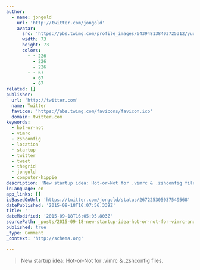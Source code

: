 ```yaml
---
author:
  - name: jongold
    url: 'http://twitter.com/jongold'
    avatar:
      src: 'https://pbs.twimg.com/profile_images/643948138403725312/yuubebXL_bigger.jpg'
      width: 73
      height: 73
      colors:
        - - 226
          - 226
          - 226
        - - 67
          - 67
          - 67
related: []
publisher:
  url: 'http://twitter.com'
  name: Twitter
  favicon: 'https://abs.twimg.com/favicons/favicon.ico'
  domain: twitter.com
keywords:
  - hot-or-not
  - vimrc
  - zshconfig
  - location
  - startup
  - twitter
  - tweet
  - thegrid
  - jongold
  - computer-hippie
description: 'New startup idea: Hot-or-Not for .vimrc & .zshconfig files.'
inLanguage: en
app_links: []
isBasedOnUrl: 'https://twitter.com/jongold/status/267225305037549568'
datePublished: '2015-09-18T16:07:56.339Z'
title: ''
dateModified: '2015-09-18T16:05:05.803Z'
sourcePath: _posts/2015-09-18-new-startup-idea-hot-or-not-for-vimrc-and-zshconfig-files.md
published: true
_type: Comment
_context: 'http://schema.org'

---
```

> New startup idea&colon; Hot-or-Not for &period;vimrc & &period;zshconfig files&period;